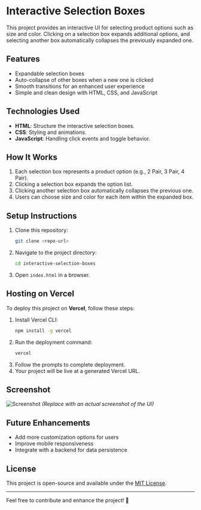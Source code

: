 # Interactive Selection Boxes

This project provides an interactive UI for selecting product options such as size and color. Clicking on a selection box expands additional options, and selecting another box automatically collapses the previously expanded one.

## Features
- Expandable selection boxes
- Auto-collapse of other boxes when a new one is clicked
- Smooth transitions for an enhanced user experience
- Simple and clean design with HTML, CSS, and JavaScript

## Technologies Used
- **HTML**: Structure the interactive selection boxes.
- **CSS**: Styling and animations.
- **JavaScript**: Handling click events and toggle behavior.

## How It Works
1. Each selection box represents a product option (e.g., 2 Pair, 3 Pair, 4 Pair).
2. Clicking a selection box expands the option list.
3. Clicking another selection box automatically collapses the previous one.
4. Users can choose size and color for each item within the expanded box.

## Setup Instructions
1. Clone this repository:
   ```sh
   git clone <repo-url>
   ```
2. Navigate to the project directory:
   ```sh
   cd interactive-selection-boxes
   ```
3. Open `index.html` in a browser.

## Hosting on Vercel
To deploy this project on **Vercel**, follow these steps:
1. Install Vercel CLI:
   ```sh
   npm install -g vercel
   ```
2. Run the deployment command:
   ```sh
   vercel
   ```
3. Follow the prompts to complete deployment.
4. Your project will be live at a generated Vercel URL.

## Screenshot
![Screenshot](screenshot.png) *(Replace with an actual screenshot of the UI)*

## Future Enhancements
- Add more customization options for users
- Improve mobile responsiveness
- Integrate with a backend for data persistence

## License
This project is open-source and available under the [MIT License](LICENSE).

---

Feel free to contribute and enhance the project! 🚀
